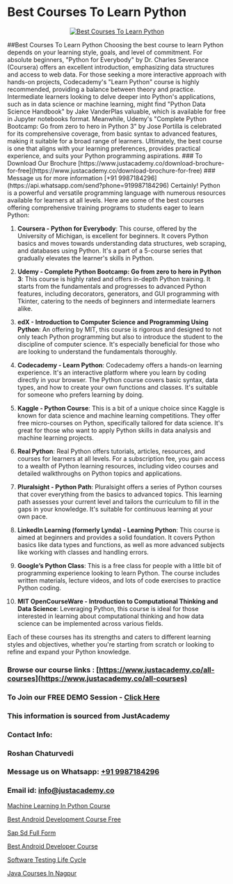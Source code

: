 # Best Courses To Learn Python

<p align="center">
  <a href="https://justacademy.co/course-detail/python-training">
    <img src="https://justacademy.co/storage2/course_image/1709713400_course_image.webp" alt="Best Courses To Learn Python">
  </a>
</p>
##Best Courses To Learn Python
Choosing the best course to learn Python depends on your learning style, goals, and level of commitment. For absolute beginners, "Python for Everybody" by Dr. Charles Severance (Coursera) offers an excellent introduction, emphasizing data structures and access to web data. For those seeking a more interactive approach with hands-on projects, Codecademy's "Learn Python" course is highly recommended, providing a balance between theory and practice. Intermediate learners looking to delve deeper into Python's applications, such as in data science or machine learning, might find "Python Data Science Handbook" by Jake VanderPlas valuable, which is available for free in Jupyter notebooks format. Meanwhile, Udemy's "Complete Python Bootcamp: Go from zero to hero in Python 3" by Jose Portilla is celebrated for its comprehensive coverage, from basic syntax to advanced features, making it suitable for a broad range of learners. Ultimately, the best course is one that aligns with your learning preferences, provides practical experience, and suits your Python programming aspirations.
### To Download Our Brochure [https://www.justacademy.co/download-brochure-for-free](https://www.justacademy.co/download-brochure-for-free)
### Message us for more information [+91 9987184296](https://api.whatsapp.com/send?phone=919987184296)
Certainly! Python is a powerful and versatile programming language with numerous resources available for learners at all levels. Here are some of the best courses offering comprehensive training programs to students eager to learn Python:

1) **Coursera - Python for Everybody**: This course, offered by the University of Michigan, is excellent for beginners. It covers Python basics and moves towards understanding data structures, web scraping, and databases using Python. It's a part of a 5-course series that gradually elevates the learner's skills in Python.

2) **Udemy - Complete Python Bootcamp: Go from zero to hero in Python 3**: This course is highly rated and offers in-depth Python training. It starts from the fundamentals and progresses to advanced Python features, including decorators, generators, and GUI programming with Tkinter, catering to the needs of beginners and intermediate learners alike.

3) **edX - Introduction to Computer Science and Programming Using Python**: An offering by MIT, this course is rigorous and designed to not only teach Python programming but also to introduce the student to the discipline of computer science. It's especially beneficial for those who are looking to understand the fundamentals thoroughly.

4) **Codecademy - Learn Python**: Codecademy offers a hands-on learning experience. It's an interactive platform where you learn by coding directly in your browser. The Python course covers basic syntax, data types, and how to create your own functions and classes. It's suitable for someone who prefers learning by doing.

5) **Kaggle - Python Course**: This is a bit of a unique choice since Kaggle is known for data science and machine learning competitions. They offer free micro-courses on Python, specifically tailored for data science. It's great for those who want to apply Python skills in data analysis and machine learning projects.

6) **Real Python**: Real Python offers tutorials, articles, resources, and courses for learners at all levels. For a subscription fee, you gain access to a wealth of Python learning resources, including video courses and detailed walkthroughs on Python topics and applications.

7) **Pluralsight - Python Path**: Pluralsight offers a series of Python courses that cover everything from the basics to advanced topics. This learning path assesses your current level and tailors the curriculum to fill in the gaps in your knowledge. It's suitable for continuous learning at your own pace.

8) **LinkedIn Learning (formerly Lynda) - Learning Python**: This course is aimed at beginners and provides a solid foundation. It covers Python basics like data types and functions, as well as more advanced subjects like working with classes and handling errors.

9) **Google’s Python Class**: This is a free class for people with a little bit of programming experience looking to learn Python. The course includes written materials, lecture videos, and lots of code exercises to practice Python coding.

10) **MIT OpenCourseWare - Introduction to Computational Thinking and Data Science**: Leveraging Python, this course is ideal for those interested in learning about computational thinking and how data science can be implemented across various fields.

Each of these courses has its strengths and caters to different learning styles and objectives, whether you're starting from scratch or looking to refine and expand your Python knowledge.

### Browse our course links : [https://www.justacademy.co/all-courses](https://www.justacademy.co/all-courses) 
### To Join our FREE DEMO Session - [Click Here](https://www.justacademy.co/register-for-course-demo)


### This information is sourced from JustAcademy
### Contact Info:
### Roshan Chaturvedi
### Message us on Whatsapp: [+91 9987184296](https://api.whatsapp.com/send?phone=919987184296)
### Email id: [info@justacademy.co](mailto:info@justacademy.co)
                
[Machine Learning In Python Course](https://www.linkedin.com/pulse/machine-learning-python-course-justacademy-stockport-dwkee?trackingId=PRX0P5QF9ZAiSYYjuo0ixw%3D%3D&lipi=urn%3Ali%3Apage%3Ad_flagship3_company_admin%3Bjjks6g4uSqSiY706oaUeMg%3D%3D)

[Best Android Development Course Free](https://www.linkedin.com/pulse/best-android-development-course-free-justacademy-bay-area-tq2dc/)

[Sap Sd Full Form](https://medium.com/@shivamja27/sap-sd-full-form-c7a143e996c2)

[Best Android Developer Course](https://medium.com/@shivamja27/best-android-developer-course-bc6bc8356f13)

[Software Testing Life Cycle](https://justacademyin.github.io/justacademy/software-testing-life-cycle)

[Java Courses In Nagpur](https://justacademyin.github.io/justacademy/java-courses-in-nagpur)

